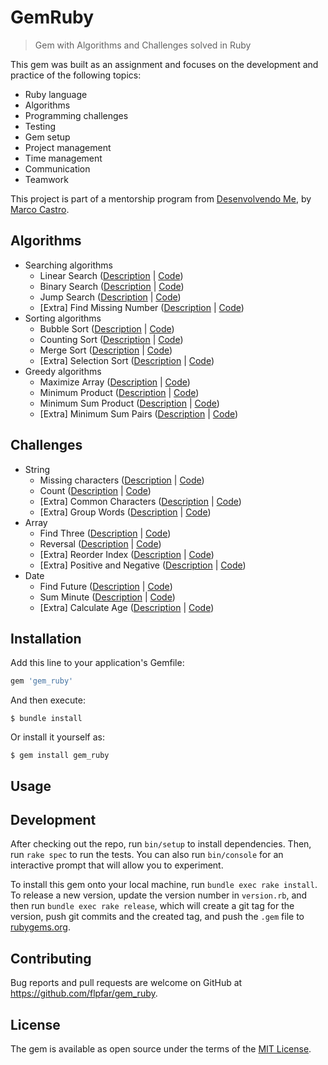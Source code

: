 # GemRuby

> Gem with Algorithms and Challenges solved in Ruby

This gem was built as an assignment and focuses on the development and practice of the following topics:
- Ruby language
- Algorithms
- Programming challenges
- Testing
- Gem setup
- Project management
- Time management
- Communication
- Teamwork

This project is part of a mentorship program from [Desenvolvendo Me](https://www.youtube.com/channel/UCp98bXHSc01w8fBfkkgHB1Q), by [Marco Castro](https://github.com/marcodotcastro).

## Algorithms

* Searching algorithms
  * Linear Search ([Description](https://www.geeksforgeeks.org/linear-search/) | [Code](/lib/gem_ruby/algorithms/searching/linear_search.rb))
  * Binary Search ([Description](https://www.geeksforgeeks.org/binary-search/) | [Code](/lib/gem_ruby/algorithms/searching/binary_search.rb))
  * Jump Search ([Description](https://www.geeksforgeeks.org/jump-search/) | [Code](/lib/gem_ruby/algorithms/searching/jump_search.rb))
  * [Extra] Find Missing Number ([Description](https://www.geeksforgeeks.org/find-the-missing-number/) | [Code](/lib/gem_ruby/algorithms/searching/find_missing_number.rb))
* Sorting algorithms
  * Bubble Sort ([Description](https://www.geeksforgeeks.org/bubble-sort/) | [Code](/lib/gem_ruby/algorithms/sorting/bubble_sort.rb))
  * Counting Sort ([Description](https://www.geeksforgeeks.org/counting-sort/) | [Code](/lib/gem_ruby/algorithms/sorting/counting_sort.rb))
  * Merge Sort ([Description](https://www.geeksforgeeks.org/merge-sort/) | [Code](/lib/gem_ruby/algorithms/sorting/merge_sort.rb))
  * [Extra] Selection Sort ([Description](https://www.geeksforgeeks.org/selection-sort/) | [Code](/lib/gem_ruby/algorithms/sorting/selection_sort.rb))
* Greedy algorithms
  * Maximize Array ([Description](https://www.geeksforgeeks.org/maximize-array-sun-after-k-negation-operations/) | [Code](/lib/gem_ruby/algorithms/greedy/maximize_array.rb))
  * Minimum Product ([Description](https://www.geeksforgeeks.org/minimum-product-subset-array/) | [Code](/lib/gem_ruby/algorithms/greedy/minimum_product.rb))
  * Minimum Sum Product ([Description](https://www.geeksforgeeks.org/minimum-sum-product-two-arrays/) | [Code](/lib/gem_ruby/algorithms/greedy/minimum_sum_product.rb))
  * [Extra] Minimum Sum Pairs ([Description](https://www.geeksforgeeks.org/minimum-sum-choosing-minimum-pairs-array/) | [Code](/lib/gem_ruby/algorithms/greedy/minimum_sum_pairs.rb))

## Challenges

* String
  * Missing characters ([Description](https://www.geeksforgeeks.org/pangram-checking/) | [Code](/lib/gem_ruby/challenges/strings/missing_characters.rb))
  * Count ([Description](https://www.geeksforgeeks.org/count-uppercase-lowercase-special-character-numeric-values/) | [Code](/lib/gem_ruby/challenges/strings/count.rb))
  * [Extra] Common Characters ([Description](https://www.geeksforgeeks.org/common-characters-n-strings/) | [Code](/lib/gem_ruby/challenges/strings/common_characters.rb))
  * [Extra] Group Words ([Description](https://www.geeksforgeeks.org/print-words-together-set-characters/) | [Code](/lib/gem_ruby/challenges/strings/group_words.rb))
* Array
  * Find Three ([Description](https://www.geeksforgeeks.org/find-the-largest-three-elements-in-an-array/) | [Code](/lib/gem_ruby/challenges/arrays/find_three.rb))
  * Reversal ([Description](https://www.geeksforgeeks.org/reversal-algorithm-right-rotation-array/) | [Code](/lib/gem_ruby/challenges/arrays/reversal.rb))
  * [Extra] Reorder Index ([Description](https://www.geeksforgeeks.org/reorder-a-array-according-to-given-indexes/) | [Code](/lib/gem_ruby/challenges/arrays/reorder_index.rb))
  * [Extra] Positive and Negative ([Description](https://www.geeksforgeeks.org/positive-elements-at-even-and-negative-at-odd-positions-relative-order-not-maintained/) | [Code](/lib/gem_ruby/challenges/arrays/positive_negative.rb))
* Date
  * Find Future ([Description](https://www.geeksforgeeks.org/queries-to-find-the-future-closest-date/) | [Code](/lib/gem_ruby/challenges/dates/find_future.rb))
  * Sum Minute ([Description](https://www.geeksforgeeks.org/program-to-find-the-time-after-k-minutes-from-given-time/) | [Code](/lib/gem_ruby/challenges/dates/sum_minute.rb))
  * [Extra] Calculate Age ([Description](https://www.geeksforgeeks.org/program-calculate-age/) | [Code](/lib/gem_ruby/challenges/dates/calculate_age.rb))

## Installation

Add this line to your application's Gemfile:

```ruby
gem 'gem_ruby'
```

And then execute:

    $ bundle install

Or install it yourself as:

    $ gem install gem_ruby

## Usage

## Development

After checking out the repo, run `bin/setup` to install dependencies. Then, run `rake spec` to run the tests. You can also run `bin/console` for an interactive prompt that will allow you to experiment.

To install this gem onto your local machine, run `bundle exec rake install`. To release a new version, update the version number in `version.rb`, and then run `bundle exec rake release`, which will create a git tag for the version, push git commits and the created tag, and push the `.gem` file to [rubygems.org](https://rubygems.org).

## Contributing

Bug reports and pull requests are welcome on GitHub at https://github.com/flpfar/gem_ruby.

## License

The gem is available as open source under the terms of the [MIT License](https://opensource.org/licenses/MIT).
